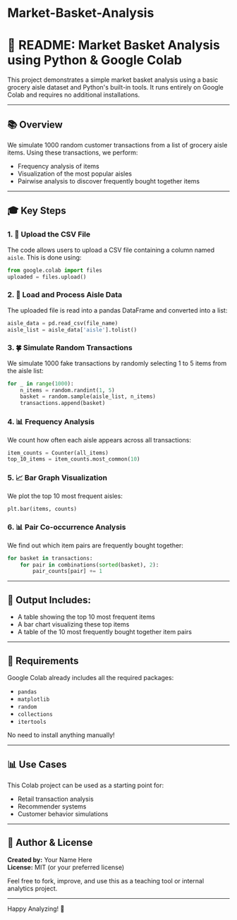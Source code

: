 # Market-Basket-Analysis
# 📄 README: Market Basket Analysis using Python & Google Colab

This project demonstrates a simple market basket analysis using a basic grocery aisle dataset and Python's built-in tools. It runs entirely on Google Colab and requires no additional installations.

---

## 📚 Overview
We simulate 1000 random customer transactions from a list of grocery aisle items. Using these transactions, we perform:
- Frequency analysis of items
- Visualization of the most popular aisles
- Pairwise analysis to discover frequently bought together items

---

## 🎓 Key Steps

### 1. 📁 Upload the CSV File
The code allows users to upload a CSV file containing a column named `aisle`. This is done using:
```python
from google.colab import files
uploaded = files.upload()
```

### 2. 🔢 Load and Process Aisle Data
The uploaded file is read into a pandas DataFrame and converted into a list:
```python
aisle_data = pd.read_csv(file_name)
aisle_list = aisle_data['aisle'].tolist()
```

### 3. 🍀 Simulate Random Transactions
We simulate 1000 fake transactions by randomly selecting 1 to 5 items from the aisle list:
```python
for _ in range(1000):
    n_items = random.randint(1, 5)
    basket = random.sample(aisle_list, n_items)
    transactions.append(basket)
```

### 4. 📊 Frequency Analysis
We count how often each aisle appears across all transactions:
```python
item_counts = Counter(all_items)
top_10_items = item_counts.most_common(10)
```

### 5. 📈 Bar Graph Visualization
We plot the top 10 most frequent aisles:
```python
plt.bar(items, counts)
```

### 6. 📊 Pair Co-occurrence Analysis
We find out which item pairs are frequently bought together:
```python
for basket in transactions:
    for pair in combinations(sorted(basket), 2):
        pair_counts[pair] += 1
```

---

## 📆 Output Includes:
- A table showing the top 10 most frequent items
- A bar chart visualizing these top items
- A table of the 10 most frequently bought together item pairs

---

## 🔧 Requirements
Google Colab already includes all the required packages:
- `pandas`
- `matplotlib`
- `random`
- `collections`
- `itertools`

No need to install anything manually!

---

## 📊 Use Cases
This Colab project can be used as a starting point for:
- Retail transaction analysis
- Recommender systems
- Customer behavior simulations

---

## 📅 Author & License
**Created by:** Your Name Here  
**License:** MIT (or your preferred license)

Feel free to fork, improve, and use this as a teaching tool or internal analytics project.

---

Happy Analyzing! 🏦

